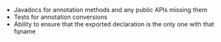 * Javadocs for annotation methods and any public APIs missing them
* Tests for annotation conversions
* Ability to ensure that the exported declaration is the only one with that fqname
